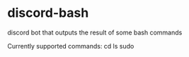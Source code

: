 # discord-bash
discord bot that outputs the result of some bash commands

Currently supported commands:
cd
ls
sudo

